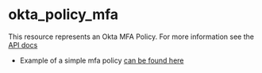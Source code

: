 # okta_policy_mfa

This resource represents an Okta MFA Policy. For more information see the [API docs](https://developer.okta.com/docs/api/resources/policy)

* Example of a simple mfa policy [can be found here](./basic.tf)
